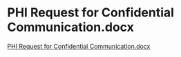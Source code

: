 # PHI Request for Confidential Communication.docx

[PHI Request for Confidential Communication.docx](PHI%20Request%20for%20Confidential%20Communication%20docx%206ef60719076246e7b43d8277a635e7e3/PHI_Request_for_Confidential_Communication.docx)